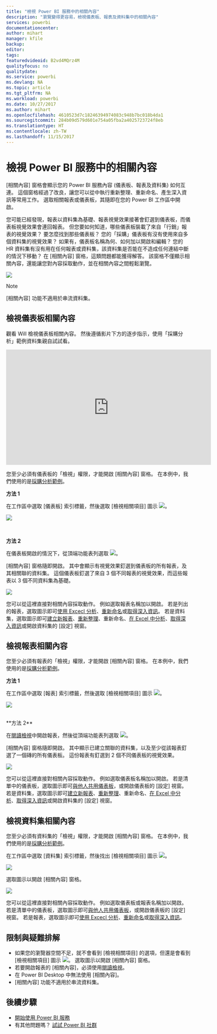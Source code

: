 ```yaml
---
title: "檢視 Power BI 服務中的相關內容"
description: "瀏覽變得更容易，檢視儀表板、報表及資料集中的相關內容"
services: powerbi
documentationcenter: 
author: mihart
manager: kfile
backup: 
editor: 
tags: 
featuredvideoid: B2vd4MQrz4M
qualityfocus: no
qualitydate: 
ms.service: powerbi
ms.devlang: NA
ms.topic: article
ms.tgt_pltfrm: NA
ms.workload: powerbi
ms.date: 10/27/2017
ms.author: mihart
ms.openlocfilehash: 4610523d7c18246394974083c948b7bc018b4da1
ms.sourcegitcommit: 284b09d579d601e754a05fba2a4025723724f8eb
ms.translationtype: HT
ms.contentlocale: zh-TW
ms.lasthandoff: 11/15/2017
---
```

# <a name="view-related-content-in-power-bi-service"></a>檢視 Power BI 服務中的相關內容
[相關內容] 窗格會顯示您的 Power BI 服務內容 (儀表板、報表及資料集) 如何互連。  這個窗格經過了改良，讓您可以從中執行重新整理、重新命名、產生深入資訊等常用工作。 選取相關報表或儀表板，其隨即在您的 Power BI 工作區中開啟。   

您可能已經發現，報表以資料集為基礎、報表視覺效果接著會釘選到儀表板，而儀表板視覺效果會連回報表。 但您要如何知道，哪些儀表板裝載了來自「行銷」報表的視覺效果？ 要怎麼找到那些儀表板？ 您的「採購」儀表板有沒有使用來自多個資料集的視覺效果？ 如果有，儀表板名稱為何、如何加以開啟和編輯？ 您的 HR 資料集有沒有用在任何報表或資料集，該資料集是否能在不造成任何連結中斷的情況下移動？ 在 [相關內容] 窗格，這類問題都能獲得解答。  該窗格不僅顯示相關內容，還能讓您對內容採取動作，並在相關內容之間輕鬆瀏覽。

![](media/service-related-content/power-bi-view-related-dashboard-new.png)

> [!NOTE]
> [相關內容] 功能不適用於串流資料集。
> 
> 

## <a name="view-related-content-for-a-dashboard"></a>檢視儀表板相關內容
觀看 Will 檢視儀表板相關內容。 然後遵循影片下方的逐步指示，使用「採購分析」範例資料集親自試試看。

<iframe width="560" height="315" src="https://www.youtube.com/embed/B2vd4MQrz4M#t=3m05s" frameborder="0" allowfullscreen></iframe>


您至少必須有儀表板的「檢視」權限，才能開啟 [相關內容] 窗格。 在本例中，我們使用的是[採購分析範例](sample-procurement.md)。

**方法 1**

在工作區中選取 [儀表板] 索引標籤，然後選取 [檢視相關項目] 圖示 ![](media/service-related-content/power-bi-view-related-icon-new.png)。

![](media/service-related-content/power-bi-view-related-dash-newer.png)

<br>

**方法 2**

在儀表板開啟的情況下，從頂端功能表列選取 ![](media/service-related-content/power-bi-view-related-new.png)。

[相關內容] 窗格隨即開啟。 其中會顯示有視覺效果釘選到儀表板的所有報表，及其相關聯的資料集。 這個儀表板釘選了來自 3 個不同報表的視覺效果，而這些報表以 3 個不同資料集為基礎。

![](media/service-related-content/power-bi-view-related-dashboard-new.png)

您可以從這裡直接對相關內容採取動作。  例如選取報表名稱加以開啟。  若是列出的報表，選取圖示即可[使用 Excecl 分析](service-analyze-in-excel.md)、[重新命名](service-rename.md)或[取得深入資訊](service-insights.md)。 若是資料集，選取圖示即可[建立新報表](service-report-create-new.md)、[重新整理](refresh-data.md)、重新命名、[在 Excel 中分析](service-analyze-in-excel.md)、[取得深入資訊](service-insights.md)或開啟資料集的 [設定] 視窗。  

## <a name="view-related-content-for-a-report"></a>檢視報表相關內容
您至少必須有報表的「檢視」權限，才能開啟 [相關內容] 窗格。 在本例中，我們使用的是[採購分析範例](sample-procurement.md)。

**方法 1**

在工作區中選取 [報表] 索引標籤，然後選取 [檢視相關項目] 圖示 ![](media/service-related-content/power-bi-view-related-icon-new.png)。

![](media/service-related-content/power-bi-view-related-report-newer.png)

<br>
**方法 2**

在[閱讀檢視](service-interact-with-a-report-in-reading-view.md)中開啟報表，然後從頂端功能表列選取 ![](media/service-related-content/power-bi-view-related-new.png)。

[相關內容] 窗格隨即開啟。 其中顯示已建立關聯的資料集，以及至少從該報表釘選了一個磚的所有儀表板。 這份報表有釘選到 2 個不同儀表板的視覺效果。

![](media/service-related-content/power-bi-view-related-report.png)

您可以從這裡直接對相關內容採取動作。  例如選取儀表板名稱加以開啟。  若是清單中的儀表板，選取圖示即可[與他人共用儀表板](service-share-dashboards.md)，或開啟儀表板的 [設定] 視窗。 若是資料集，選取圖示即可[建立新報表](service-report-create-new.md)、[重新整理](refresh-data.md)、重新命名、[在 Excel 中分析](service-analyze-in-excel.md)、[取得深入資訊](service-insights.md)或開啟資料集的 [設定] 視窗。  

## <a name="view-related-content-for-a-dataset"></a>檢視資料集相關內容
您至少必須有資料集的「檢視」權限，才能開啟 [相關內容] 窗格。 在本例中，我們使用的是[採購分析範例](sample-procurement.md)。

在工作區中選取 [資料集] 索引標籤，然後找出 [檢視相關項目] 圖示 ![](media/service-related-content/power-bi-view-related-icon-new.png)。

![](media/service-related-content/power-bi-view-related-dataset-newer.png)

選取圖示以開啟 [相關內容] 窗格。

![](media/service-related-content/power-bi-datasets.png)

您可以從這裡直接對相關內容採取動作。  例如選取儀表板或報表名稱加以開啟。  若是清單中的儀表板，選取圖示即可[與他人共用儀表板](service-share-dashboards.md)，或開啟儀表板的 [設定] 視窗。 若是報表，選取圖示即可[使用 Excecl 分析](service-analyze-in-excel.md)、[重新命名](service-rename.md)或[取得深入資訊](service-insights.md)。  

## <a name="limitations-and-troubleshooting"></a>限制與疑難排解
* 如果您的瀏覽器空間不足，就不會看到 [檢視相關項目] 的選項，但還是會看到 [檢視相關項目] 圖示 ![](media/service-related-content/power-bi-view-related-icon-new.png)。 選取圖示以開啟 [相關內容] 窗格。
* 若要開啟報表的 [相關內容]，必須使用[閱讀檢視](service-interact-with-a-report-in-reading-view.md)。
* 在 Power BI Desktop 中無法使用 [相關內容]。
* [相關內容] 功能不適用於串流資料集。

## <a name="next-steps"></a>後續步驟
* [開始使用 Power BI 服務](service-get-started.md)
* 有其他問題嗎？ [試試 Power BI 社群](http://community.powerbi.com/)


